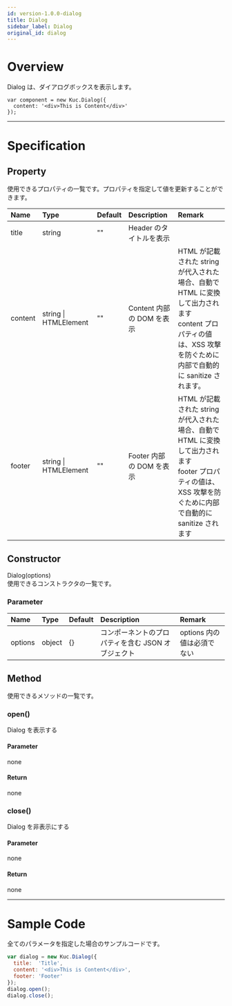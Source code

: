 ```yaml
---
id: version-1.0.0-dialog
title: Dialog
sidebar_label: Dialog
original_id: dialog
---
```


# Overview

Dialog は、ダイアログボックスを表示します。

```KUCComponentRenderer {"id":"_render"}
var component = new Kuc.Dialog({
  content: '<div>This is Content</div>'
});
```

---

# Specification

## Property

使用できるプロパティの一覧です。プロパティを指定して値を更新することができます。

| Name | Type | Default | Description | Remark |
| :--- | :--- | :--- | :--- | :--- |
| title | string | "" | Header のタイトルを表示 ||
| content | string \| HTMLElement | "" | Content 内部の DOM を表示 | HTML が記載された string が代入された場合、自動で HTML に変換して出力されます<br>content プロパティの値は、XSS 攻撃を防ぐために内部で自動的に sanitize されます。 |
| footer | string \| HTMLElement | "" | Footer 内部の DOM を表示 | HTML が記載された string が代入された場合、自動で HTML に変換して出力されます<br>footer プロパティの値は、XSS 攻撃を防ぐために内部で自動的に sanitize されます |

## Constructor

Dialog(options)  
使用できるコンストラクタの一覧です。

### Parameter
| Name | Type | Default | Description | Remark |
| :--- | :--- | :--- | :--- | :--- |
| options | object | {} | コンポーネントのプロパティを含む JSON オブジェクト | options 内の値は必須でない |

## Method

使用できるメソッドの一覧です。

### open()
Dialog を表示する

#### Parameter
none

#### Return
none

### close()
Dialog を非表示にする

#### Parameter
none

#### Return
none

---
# Sample Code

全てのパラメータを指定した場合のサンプルコードです。

```javascript
var dialog = new Kuc.Dialog({
  title:  'Title',
  content: '<div>This is Content</div>',
  footer: 'Footer'
});
dialog.open();
dialog.close();
```
